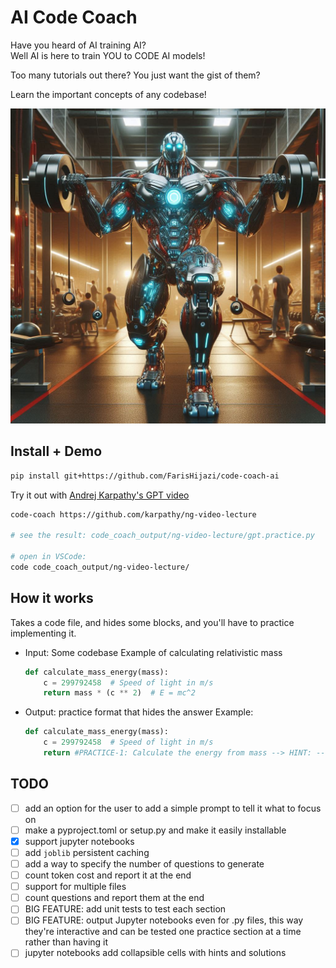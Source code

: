# AI Code Coach

Have you heard of AI training AI?  
Well AI is here to train YOU to CODE AI models!

Too many tutorials out there? You just want the gist of them?

Learn the important concepts of any codebase!

![image](assets/pic1.jpeg)

## Install + Demo

```sh
pip install git+https://github.com/FarisHijazi/code-coach-ai
```

Try it out with [Andrej Karpathy's GPT video](https://www.youtube.com/watch?v=kCc8FmEb1nY)

```sh
code-coach https://github.com/karpathy/ng-video-lecture

# see the result: code_coach_output/ng-video-lecture/gpt.practice.py

# open in VSCode:
code code_coach_output/ng-video-lecture/
```

## How it works

Takes a code file, and hides some blocks, and you'll have to practice implementing it.

- Input: Some codebase
    Example of calculating relativistic mass

    ```py
    def calculate_mass_energy(mass):
        c = 299792458  # Speed of light in m/s
        return mass * (c ** 2)  # E = mc^2
    ```

- Output: practice format that hides the answer
    Example:

    ```py
    def calculate_mass_energy(mass):
        c = 299792458  # Speed of light in m/s
        return #PRACTICE-1: Calculate the energy from mass --> HINT: -->                                          HINT: Use Einstein's famous equation E = mc^2 --> SOLUTION: -->                                                     Chunk 1: return mass * (c ** 2)
    ```

## TODO

- [ ] add an option for the user to add a simple prompt to tell it what to focus on
- [ ] make a pyproject.toml or setup.py and make it easily installable
- [x] support jupyter notebooks
- [ ] add `joblib` persistent caching
- [ ] add a way to specify the number of questions to generate
- [ ] count token cost and report it at the end
- [ ] support for multiple files
- [ ] count questions and report them at the end
- [ ] BIG FEATURE: add unit tests to test each section
- [ ] BIG FEATURE: output Jupyter notebooks even for .py files, this way they're interactive and can be tested one practice section at a time rather than having it
- [ ] jupyter notebooks add collapsible cells with hints and solutions
